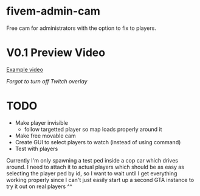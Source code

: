 # fivem-admin-cam

Free cam for administrators with the option to fix to players.

# V0.1 Preview Video

[Example video](https://streamable.com/zjhup8)

_Forgot to turn off Twitch overlay_

# TODO

- Make player invisible
  - follow targetted player so map loads properly around it
- Make free movable cam
- Create GUI to select players to watch (instead of using command)
- Test with players

Currently I'm only spawning a test ped inside a cop car which drives around. I need to attach it to actual players which should be as easy as selecting the player ped by id, so I want to wait until I get everything working properly since I can't just easily start up a second GTA instance to try it out on real players ^^

